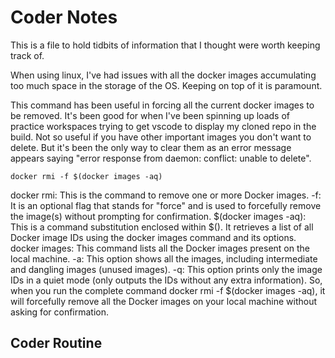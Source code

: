# Coder Notes

This is a file to hold tidbits of information that I thought were worth keeping track of. 

When using linux, I've had issues with all the docker images accumulating too much space in the storage of the OS. Keeping on top of it is paramount. 

This command has been useful in forcing all the current docker images to be removed. It's been good for when I've been spinning up loads of practice workspaces trying to get vscode to display my cloned repo in the build. 
Not so useful if you have other important images you don't want to delete. 
But it's been the only way to clear them as an error message appears saying "error response from daemon: conflict: unable to delete". 

```
docker rmi -f $(docker images -aq)
```

docker rmi: This is the command to remove one or more Docker images.
-f: It is an optional flag that stands for "force" and is used to forcefully remove the image(s) without prompting for confirmation.
$(docker images -aq): This is a command substitution enclosed within $(). It retrieves a list of all Docker image IDs using the docker images command and its options.
docker images: This command lists all the Docker images present on the local machine.
-a: This option shows all the images, including intermediate and dangling images (unused images).
-q: This option prints only the image IDs in a quiet mode (only outputs the IDs without any extra information).
So, when you run the complete command docker rmi -f $(docker images -aq), it will forcefully remove all the Docker images on your local machine without asking for confirmation.

## Coder Routine



